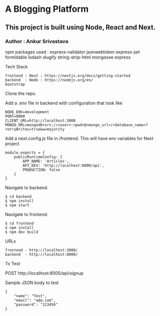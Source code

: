 # A Blogging Platform

## This project is built using Node, React and Next.

### Author : Ankur Srivastava


npm packages used : express-validator jsonwebtoken express-jwt formidable lodash slugify string-strip-html mongoose express


Tech Stack

    frontend : Next : https://nextjs.org/docs/getting-started
    backend  : Node : https://nodejs.org/en/
    bootstrap


Clone the repo.

Add a .env file in backend with configuration that look like

    NODE_ENV=development
    PORT=8000
    CLIENT_URL=http://localhost:3000
    MONGO_URL=mongodb+srv://<user>:<pwd>@<mongo_url>/<database_name>?retryWrites=true&w=majority

Add a next.config.js file in /frontend. This will have env variables for Next project

    module.exports = {
        publicRuntimeConfig: {
            APP_NAME: 'Articles',
            API_DEV: 'http://localhost:8000/api',
            PRODUCTION: false
        }
    }


Navigate to backend.

    $ cd backend
    $ npm install
    $ npm start


Navigate to frontend.

    $ cd frontend
    $ npm install
    $ npm dev build


URLs

    frontend - http://localhost:3000/
    backend  - http://localhost:8000/


To Test

POST http://localhost:8000/api/signup

Sample JSON body to test

    {
        "name": "Test",
        "email": "a@a.com",
        "password": "123456"
    }
